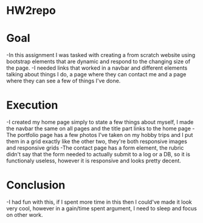 # HW2repo

# Goal
-In this assignment I was tasked with creating a from scratch website using bootstrap elements that are dynamic and respond to the changing size of the page.
-I needed links that worked in a navbar and different elements talking about things I do, a page where they can contact me and a page where they can see a few of things I've done.

# Execution
-I created my home page simply to state a few things about myself, I made the navbar the same on all pages and the title part links to the home page
-The portfolio page has a few photos I've taken on my hobby trips and I put them in a grid exactly like the other two, they're both responsive images and responsive grids
-The contact page has a form element, the rubric didn't say that the form needed to actually submit to a log or a DB, so it is functionaly useless, however it is responsive and looks pretty decent.

# Conclusion
-I had fun with this, if I spent more time in this then I could've made it look very cool, however in a gain/time spent argument, I need to sleep and focus on other work.

